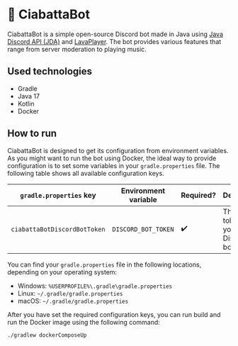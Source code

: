 # :baguette_bread: CiabattaBot

CiabattaBot is a simple open-source Discord bot made in Java using [Java Discord API (JDA)](https://github.com/DV8FromTheWorld/JDA) and [LavaPlayer](https://github.com/sedmelluq/lavaplayer).
The bot provides various features that range from server moderation to playing music.

## Used technologies

- Gradle
- Java 17
- Kotlin
- Docker

## How to run

CiabattaBot is designed to get its configuration from environment variables.
As you might want to run the bot using Docker, the ideal way to provide configuration is to set some variables in your `gradle.properties` file.
The following table shows all available configuration keys.

| `gradle.properties` key | Environment variable | Required?          | Description |
|-------------------------|----------------------|--------------------|-------------|
| `ciabattaBotDiscordBotToken` | `DISCORD_BOT_TOKEN` | :heavy_check_mark: | The bot token of your Discord bot. |

You can find your `gradle.properties` file in the following locations, depending on your operating system:
- Windows: `%USERPROFILE%\.gradle\gradle.properties`
- Linux: `~/.gradle/gradle.properties`
- macOS: `~/.gradle/gradle.properties`

After you have set the required configuration keys, you can run build and run the Docker image using the following command:

```shell
./gradlew dockerComposeUp
```
